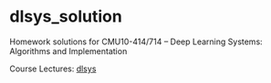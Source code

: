 # dlsys_solution
Homework solutions for CMU10-414/714 – Deep Learning Systems: Algorithms and Implementation

Course Lectures: [dlsys](https://dlsyscourse.org/lectures/)
